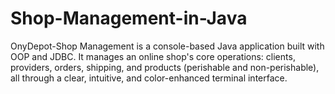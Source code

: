 # Shop-Management-in-Java
OnyDepot-Shop Management is a console-based Java application built with OOP and JDBC. It manages an online shop's core operations: clients, providers, orders, shipping, and products (perishable and non-perishable), all through a clear, intuitive, and color-enhanced terminal interface.
